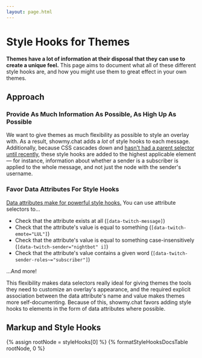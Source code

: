```yaml
---
layout: page.html
---
```


<!-- markdownlint-disable MD033 -->
<!-- (disable rule preventing inline elements) -->

# Style Hooks for Themes

**Themes have a lot of information at their disposal that they can use to create a unique feel.** This page aims to document what all of these different style hooks are, and how you might use them to great effect in your own themes.

## Approach

### Provide As Much Information As Possible, As High Up As Possible

We want to give themes as much flexibility as possible to style an overlay with. As a result, showmy.chat adds a _lot_ of style hooks to each message. Additionally, because CSS cascades down and [hasn't had a parent selector until recently](https://www.bram.us/2021/12/21/the-css-has-selector-is-way-more-than-a-parent-selector/), these style hooks are added to the highest applicable element — for instance, information about whether a sender is a subscriber is applied to the whole message, and not just the node with the sender's username.

### Favor Data Attributes For Style Hooks

[Data attributes make for powerful style hooks.](https://css-tricks.com/a-complete-guide-to-data-attributes/#aa-styling-with-data-attributes) You can use attribute selectors to…

- Check that the attribute exists at all (`[data-twitch-message]`)
- Check that the attribute's value is equal to something (`[data-twitch-emote="LUL"]`)
- Check that the attribute's value is equal to something case-insensitively (`[data-twitch-sender="nightbot" i]`)
- Check that the attribute's value contains a given word (`[data-twitch-sender-roles~="subscriber"]`)

…And more!

This flexibility makes data selectors really ideal for giving themes the tools they need to customize an overlay's appearance, and the required explicit association between the data attribute's name and value makes themes more self-documenting. Because of this, showmy.chat favors adding style hooks to elements in the form of data attributes where possible.

## Markup and Style Hooks

{% assign rootNode = styleHooks[0] %}
{% formatStyleHooksDocsTable rootNode, 0 %}

<style>
 th[scope='col'] {
  font-weight: bold;
  text-align: center;
  position: sticky !important;
  top: -2px;
  background-color: var(--background-color);
 }

 tr:target {
  background-color: var(--muted-border-color);
  scroll-margin-top: 3em;
 }

 tr:hover {
  background-color: var(--switch-background-color);
 }

 section {
  padding-inline-start: 2em;
  border-inline-start: 2px solid var(--muted-border-color);
 }

 section section {
  margin-inline-start: 2em;
  margin-block-start: 4em;
 }

 caption, caption * {
  font-weight: bold;
  border-bottom: 1px solid var(--muted-border-color)
 }

 td:first-of-type, td:first-of-type * {
 width: max-content;
 }
</style>
